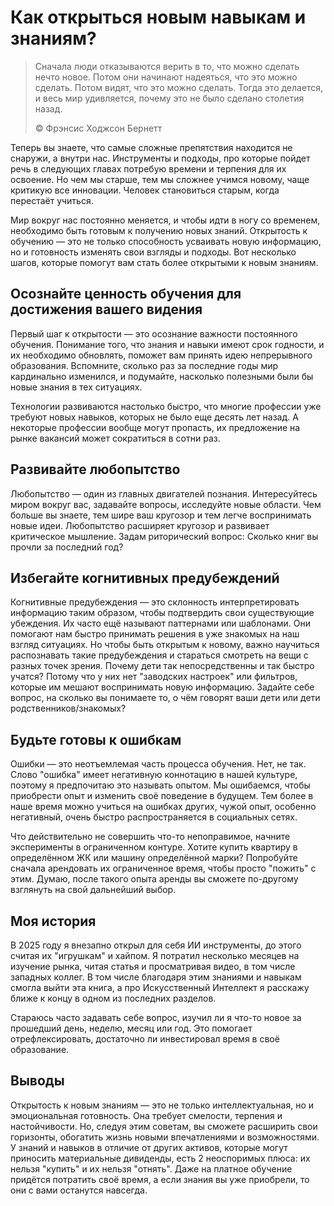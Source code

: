 # Как открыться новым навыкам и знаниям?

> Сначала люди отказываются верить в то, что можно сделать нечто новое. Потом они начинают надеяться, что это можно сделать. Потом видят, что это можно сделать. Тогда это делается, и весь мир удивляется, почему это не было сделано столетия назад.
>
> ©️ Фрэнсис Ходжсон Бернетт

Теперь вы знаете, что самые сложные препятствия находится не снаружи, а внутри нас. Инструменты и подходы, про которые пойдет речь в следующих главах потребую времени и терпения для их освоение. Но чем мы старше, тем мы сложнее учимся новому, чаще критикую все инновации. Человек становиться старым, когда перестаёт учиться.

Мир вокруг нас постоянно меняется, и чтобы идти в ногу со временем, необходимо быть готовым к получению новых знаний. Открытость к обучению — это не только способность усваивать новую информацию, но и готовность изменять свои взгляды и подходы. Вот несколько шагов, которые помогут вам стать более открытыми к новым знаниям.

## Осознайте ценность обучения для достижения вашего видения

Первый шаг к открытости — это осознание важности постоянного обучения. Понимание того, что знания и навыки имеют срок годности, и их необходимо обновлять, поможет вам принять идею непрерывного образования. Вспомните, сколько раз за последние годы мир кардинально изменился, и подумайте, насколько полезными были бы новые знания в тех ситуациях.

Технологии развиваются настолько быстро, что многие профессии уже требуют новых навыков, которых не было еще десять лет назад. А некоторые профессии вообще могут пропасть, их предложение на рынке вакансий может сократиться в сотни раз.

## Развивайте любопытство

Любопытство — один из главных двигателей познания. Интересуйтесь миром вокруг вас, задавайте вопросы, исследуйте новые области. Чем больше вы знаете, тем шире ваш кругозор и тем легче воспринимать новые идеи. Любопытство расширяет кругозор и развивает критическое мышление. Задам риторический вопрос: Сколько книг вы прочли за последний год?

## Избегайте когнитивных предубеждений

Когнитивные предубеждения — это склонность интерпретировать информацию таким образом, чтобы подтвердить свои существующие убеждения. Их часто ещё называют паттернами или шаблонами. Они помогают нам быстро принимать решения в уже знакомых на наш взгляд ситуациях. Но чтобы быть открытым к новому, важно научиться распознавать такие предубеждения и стараться смотреть на вещи с разных точек зрения. Почему дети так непосредственны и так быстро учатся? Потому что у них нет "заводских настроек" или фильтров, которые им мешают воспринимать новую информацию. Задайте себе вопрос, на сколько вы понимаете то, о чём говорят ваши дети или дети родственников/знакомых?

## Будьте готовы к ошибкам

Ошибки — это неотъемлемая часть процесса обучения. Нет, не так. Слово "ошибка" имеет негативную коннотацию в нашей культуре, поэтому я предпочитаю это называть опытом. Мы ошибаемся, чтобы приобрести опыт и изменить своё поведение в будущем. Тем более в наше время можно учиться на ошибках других, чужой опыт, особенно негативный, очень быстро распространяется в социальных сетях.

Что действительно не совершить что-то непоправимое, начните эксперименты в ограниченном контуре. Хотите купить квартиру в определённом ЖК или машину определённой марки? Попробуйте сначала арендовать их ограниченное время, чтобы просто "пожить" с этим. Думаю, после такого опыта аренды вы сможете по-другому взглянуть на свой дальнейший выбор.

## Моя история

В 2025 году я внезапно открыл для себя ИИ инструменты, до этого считая их "игрушкам" и хайпом. Я потратил несколько месяцев на изучение рынка, читая статья и просматривая видео, в том числе западных коллег. В том числе благодаря этим знаниями и навыкам смогла выйти эта книга, а про Искусственный Интеллект я расскажу ближе к концу в одном из последних разделов.

Стараюсь часто задавать себе вопрос, изучил ли я что-то новое за прошедший день, неделю, месяц или год. Это помогает отрефлексировать, достаточно ли инвестировал время в своё образование.

## Выводы

Открытость к новым знаниям — это не только интеллектуальная, но и эмоциональная готовность. Она требует смелости, терпения и настойчивости. Но, следуя этим советам, вы сможете расширить свои горизонты, обогатить жизнь новыми впечатлениями и возможностями. У знаний и навыков в отличие от других активов, которые могут приносить материальные дивиденды, есть 2 неоспоримых плюса: их нельзя "купить" и их нельзя "отнять". Даже на платное обучение придётся потратить своё время, а если знания вы уже приобрели, то они с вами останутся навсегда.
